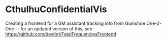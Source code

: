 # CthulhuConfidentialVis
 
Creating a frontend for a GM assistant tracking info from Gumshoe One-2-One -- for an updated version of this, see https://github.com/devibri/FatalFrequenciesFrontend
